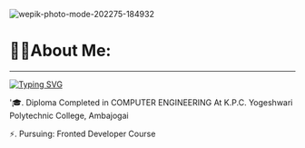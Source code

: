 ![wepik-photo-mode-202275-184932](https://user-images.githubusercontent.com/108525089/183086223-ff8fb15e-ca16-4983-9efa-15e9ae4991a1.jpeg)

# 🤵🏻About Me:
________________________________________________________________________________________________________________________________________

[![Typing SVG](https://readme-typing-svg.herokuapp.com?font=Square+Peg&size=50&height=60&lines=Hey!+hi+I'm+Pratik+)](https://git.io/typing-svg)


'🎓. Diploma Completed in COMPUTER ENGINEERING At K.P.C. Yogeshwari Polytechnic College, Ambajogai
 
⚡. Pursuing: Fronted Developer Course
